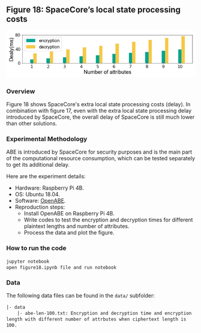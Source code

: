 ## Figure 18: SpaceCore’s local state processing costs

<div align=center><img src="./figure18.png" width=""></div>

### Overview
Figure 18 shows SpaceCore's  extra local state processing costs (delay). 
In combination with figure 17, even with the extra local state processing delay introduced by SpaceCore, the overall delay of SpaceCore is still much lower than other solutions. 

### Experimental Methodology

ABE is introduced by SpaceCore for security purposes and is the main part of the computational resource consumption, which can be tested separately to get its additional delay.

Here are the experiment details:

+ Hardware: Raspberry Pi 4B. 
+ OS: Ubuntu 18.04.
+ Software: [OpenABE](https://github.com/zeutro/openabe).
+ Reproduction steps:
	+ Install OpenABE on Raspberry Pi 4B.
	+ Write codes to test the encryption and decryption times for different plaintext lengths and number of attributes.
	+ Process the data and plot the figure.

### How to run the code
```
jupyter notebook
open figure18.ipynb file and run notebook
```

### Data
The following data files can be found in the `data/` subfolder:

	|- data
		|- abe-len-100.txt: Encryption and decryption time and encryption length with different number of attrbutes when ciphertext length is 100.


